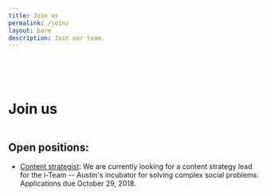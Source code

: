 ```yaml
---
title: Join us
permalink: /join/
layout: bare
description: Join our team. 
---
```


<h1 style= "padding-top: 64px; padding-bottom: 18px;"> Join us</h1>

## Open positions:

- [Content strategist](/join/content-strategist/): We are currently looking for a content strategy lead for the i-Team -- Austin's incubator for solving complex social problems. Applications due October 29, 2018.
